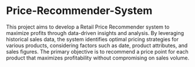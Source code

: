# Price-Recommender-System
This project aims to develop a Retail Price Recommender system to maximize profits through data-driven insights and analysis. By leveraging historical sales data, the system identifies optimal pricing strategies for various products, considering factors such as date, product attributes, and sales figures. The primary objective is to recommend a price point for each product that maximizes profitability without compromising on sales volume.
